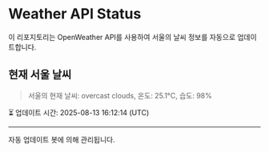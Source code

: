 
# Weather API Status

이 리포지토리는 OpenWeather API를 사용하여 서울의 날씨 정보를 자동으로 업데이트합니다.

## 현재 서울 날씨
> 서울의 현재 날씨: overcast clouds, 온도: 25.1°C, 습도: 98%

⏳ 업데이트 시간: 2025-08-13 16:12:14 (UTC)

---
자동 업데이트 봇에 의해 관리됩니다.
